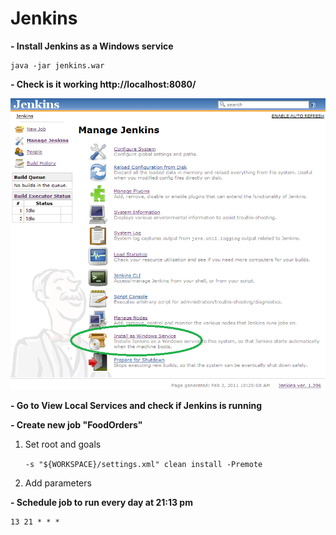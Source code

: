 # Jenkins #

**- Install Jenkins as a Windows service**

    java -jar jenkins.war

**- Check is it working http://localhost:8080/**


![](img/ManageJenkins.png)


**- Go to View Local Services and check if Jenkins is running**

**- Create new job "FoodOrders"**




1. Set root and goals

    `-s "${WORKSPACE}/settings.xml" clean install -Premote`

2. Add parameters

**- Schedule job to run every day at 21:13 pm**

    13 21 * * *
